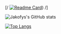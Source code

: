 [/ [![Readme Card](https://github-readme-stats.vercel.app/api/pin/?username=jakofys&repo=isme&layout=compact)](https://github.com/jakofys/jakofys)) /]

![Jakofys's GitHub stats](https://github-readme-stats.vercel.app/api?username=jakofys&show_icons=true&theme=dracula)

[![Top Langs](https://github-readme-stats.vercel.app/api/top-langs/?username=anuraghazra)](https://github.com/anuraghazra/github-readme-stats)
